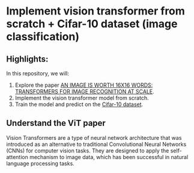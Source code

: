 # Implement vision transformer from scratch + Cifar-10 dataset (image classification)
## Highlights:
In this repository, we will:
1. Explore the paper [AN IMAGE IS WORTH 16X16 WORDS: TRANSFORMERS FOR IMAGE RECOGNITION AT SCALE](https://arxiv.org/pdf/2010.11929.pdf).
2. Implement the vision transformer model from scratch.
3. Train the model and predict on the [Cifar-10 dataset](https://www.cs.toronto.edu/~kriz/cifar.html).

## Understand the ViT paper
Vision Transformers are a type of neural network architecture that was introduced as an alternative to traditional Convolutional Neural Networks (CNNs) for computer vision tasks. They are designed to apply the self-attention mechanism to image data, which has been successful in natural language processing tasks.

